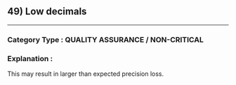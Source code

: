 ##  49)  Low decimals 



---

### **Category Type** : QUALITY ASSURANCE / NON-CRITICAL


### **Explanation** : 
This may result in larger than expected precision loss.

